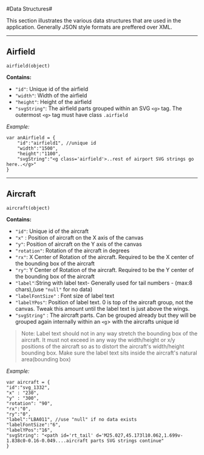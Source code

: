 #Data Structures#

This section illustrates the various data structures that are used in the application. Generally JSON style formats are preffered over XML.  


----------

## Airfield ##

  `airfield(object)`

**Contains:**

- `"id"`: Unique id of the airfield
- `"width"`: Width of the airfield
- `"height"`: Height of the airfield
- `"svgString"`: The airfield parts grouped within an SVG `<g>` tag. The outermost `<g>` tag must have class `.airfield`

*Example:*

    var anAirfield = {
    	"id":"airfield1", //unique id
    	"width":"1500", 
    	"height":"1100",
    	"svgString":"<g class='airfield'>..rest of airport SVG strings go here..</g>"
    }
    
----------

## Aircraft ##

  `aircraft(object)`

**Contains:**

- `"id"`: Unique id of the aircraft
- `"x"` : Position of aircraft on the X axis of the canvas
- `"y"`: Position of aircraft on the Y axis of the canvas
- `"rotation"`: Rotation of the aircraft in degrees
- `"rx"`: X Center of Rotation of the aircraft. Required to be the X center of the bounding box of the aircraft
- `"ry"`: Y Center of Rotation of the aircraft. Required to be the Y center of the bounding box of the aircraft
- `"label"`:String with label text- Generally used for tail numbers - (max:8 chars),(use `"null"` for no data)
- `"labelFontSize"` : Font size of label text
- `"labelYPos"`: Position of label text. 0 is top of the aircraft group, not the canvas. Tweak this amount until the label text is just above the wings. 
- `"svgString"` : The aircraft parts. Can be grouped already but they will be grouped again internally within an `<g`> with the aircrafts unique id

> Note: Label text should not in any way stretch the bounding box of the aircraft. It must not exceed in any way the width/height or x/y positions of the aircraft so as to distort the aircraft's width/height bounding box. Make sure the label text sits inside the aircraft's natural area(bounding box)

*Example:*

    var aircraft = {
    "id":"svg_1332",
    "x" : "230",
    "y" : "300",
    "rotation": "90",
    "rx":"0",
    "ry":"0",
    "label":"LBA011", //use "null" if no data exists
    "labelFontSize":"6",
    "labelYPos":"16",
    "svgString": "<path id='rt_tail' d='M25.027,45.173l10.062,1.699v-1.838c0-0.16-0.049....aircraft parts SVG strings continue"
    }	
    